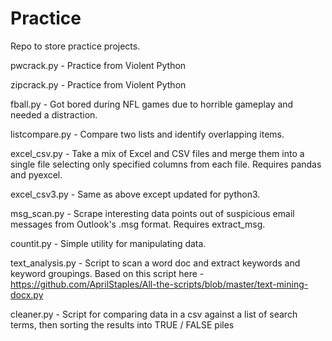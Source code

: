 # Practice
Repo to store practice projects.

pwcrack.py - Practice from Violent Python

zipcrack.py - Practice from Violent Python

fball.py - Got bored during NFL games due to horrible gameplay and needed a distraction.

listcompare.py - Compare two lists and identify overlapping items.

excel_csv.py - Take a mix of Excel and CSV files and merge them into a single file selecting only specified columns from each file.  Requires pandas and pyexcel.

excel_csv3.py - Same as above except updated for python3.

msg_scan.py - Scrape interesting data points out of suspicious email messages from Outlook's .msg format.  Requires extract_msg.

countit.py - Simple utility for manipulating data.

text_analysis.py - Script to scan a word doc and extract keywords and keyword groupings.  Based on this script here - https://github.com/AprilStaples/All-the-scripts/blob/master/text-mining-docx.py

cleaner.py - Script for comparing data in a csv against a list of search terms, then sorting the results into TRUE / FALSE piles
